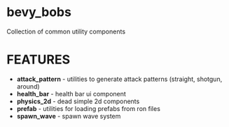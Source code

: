 
# bevy_bobs

Collection of common utility components

# FEATURES

- **attack_pattern** - utilities to generate attack patterns (straight, shotgun, around)
- **health_bar** - health bar ui component
- **physics_2d** - dead simple 2d components
- **prefab** - utilities for loading prefabs from ron files
- **spawn_wave** - spawn wave system

